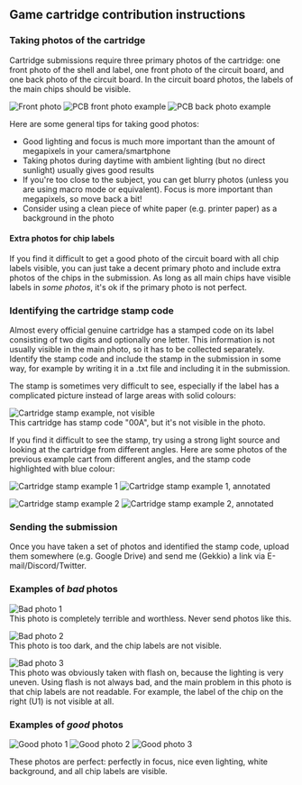 <!--
SPDX-FileCopyrightText: 2017-2023 Joonas Javanainen <joonas.javanainen@gmail.com>

SPDX-License-Identifier: MIT
-->

## Game cartridge contribution instructions

### Taking photos of the cartridge

Cartridge submissions require three primary photos of the cartridge: one front
photo of the shell and label, one front photo of the circuit board, and one
back photo of the circuit board.  In the circuit board photos, the labels of
the main chips should be visible.

![Front photo](/cart_1.jpg)
![PCB front photo example](/cart_2.jpg)
![PCB back photo example](/cart_3.jpg)

Here are some general tips for taking good photos:

* Good lighting and focus is much more important than the amount of megapixels
  in your camera/smartphone
* Taking photos during daytime with ambient lighting (but no direct sunlight)
  usually gives good results
* If you're too close to the subject, you can get blurry photos (unless you are
  using macro mode or equivalent). Focus is more important than megapixels, so
  move back a bit!
* Consider using a clean piece of white paper (e.g. printer paper) as a
  background in the photo

#### Extra photos for chip labels

If you find it difficult to get a good photo of the circuit board with all chip
labels visible, you can just take a decent primary photo and include extra
photos of the chips in the submission. As long as all main chips have visible
labels in *some photos*, it's ok if the primary photo is not perfect.

### Identifying the cartridge stamp code

Almost every official genuine cartridge has a stamped code on its label
consisting of two digits and optionally one letter. This information is not
usually visible in the main photo, so it has to be collected separately.
Identify the stamp code and include the stamp in the submission in some way,
for example by writing it in a .txt file and including it in the submission.

The stamp is sometimes very difficult to see, especially if the label has a
complicated picture instead of large areas with solid colours:

![Cartridge stamp example, not visible](/cart_stamp_invisible.jpg)  
This cartridge has stamp code "00A", but it's not visible in the photo.

If you find it difficult to see the stamp, try using a strong light source and
looking at the cartridge from different angles. Here are some photos of the
previous example cart from different angles, and the stamp code highlighted
with blue colour:

![Cartridge stamp example 1](/cart_stamp_1.jpg)
![Cartridge stamp example 1, annotated](/cart_stamp_1_annotated.jpg)

![Cartridge stamp example 2](/cart_stamp_2.jpg)
![Cartridge stamp example 2, annotated](/cart_stamp_2_annotated.jpg)

### Sending the submission

Once you have taken a set of photos and identified the stamp code, upload them
somewhere (e.g. Google Drive) and send me (Gekkio) a link via
E-mail/Discord/Twitter.

### Examples of *bad* photos

![Bad photo 1](/cart_bad_1.jpg)  
This photo is completely terrible and worthless. Never send photos like this.

![Bad photo 2](/cart_bad_2.jpg)  
This photo is too dark, and the chip labels are not visible.

![Bad photo 3](/cart_bad_3.jpg)  
This photo was obviously taken with flash on, because the lighting is very
uneven. Using flash is not always bad, and the main problem in this photo is
that chip labels are not readable. For example, the label of the chip on the
right (U1) is not visible at all.

### Examples of *good* photos

![Good photo 1](/cart_good_1.jpg)
![Good photo 2](/cart_good_2.jpg)
![Good photo 3](/cart_good_3.jpg)  

These photos are perfect: perfectly in focus, nice even lighting, white
background, and all chip labels are visible.
